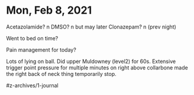 # Mon, Feb 8, 2021
Acetazolamide? n
DMSO? n but may later
Clonazepam? n
(prev night)

Went to bed on time? 

Pain management for today? 

Lots of lying on ball. Did upper Muldowney (level2) for 60s. Extensive trigger point pressure for multiple minutes on right above collarbone made the right back of neck thing temporarily stop. 


#z-archives/1-journal